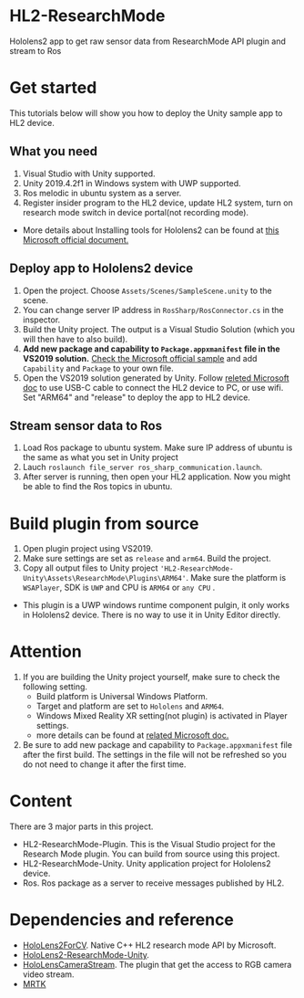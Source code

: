 # HL2-ResearchMode
Hololens2 app to get raw sensor data from ResearchMode API plugin and stream to Ros

# Get started
This tutorials below will show you how to deploy the Unity sample app to HL2 device.

## What you need
1. Visual Studio with Unity supported.
2. Unity 2019.4.2f1 in Windows system with UWP supported.
3. Ros melodic in ubuntu system as a server.
4. Register insider program to the HL2 device, update HL2 system, turn on research mode switch in device portal(not recording mode).
* More details about Installing tools for Hololens2 can be found at [this Microsoft official document.](https://docs.microsoft.com/en-us/windows/mixed-reality/develop/install-the-tools?tabs=unity)

## Deploy app to Hololens2 device
1. Open the project. Choose `Assets/Scenes/SampleScene.unity` to the scene.
2. You can change server IP address  in `RosSharp/RosConnector.cs` in the inspector. 
2. Build the Unity project. The output is a Visual Studio Solution (which you will then have to also build).
3. **Add new package and capability to `Package.appxmanifest` file in the VS2019 solution.** [Check the Microsoft official sample](https://github.com/microsoft/HoloLens2ForCV/blob/main/Samples/SensorVisualization/SensorVisualization/Package.appxmanifest) and add `Capability` and `Package` to your own file.  
4. Open the VS2019 solution generated by Unity. Follow [releted Microsoft doc](https://docs.microsoft.com/en-us/windows/mixed-reality/develop/platform-capabilities-and-apis/using-visual-studio) to use USB-C cable to connect the HL2 device to PC, or use wifi. Set "ARM64" and "release" to deploy the app to HL2 device. 

## Stream sensor data to Ros
1. Load Ros package to ubuntu system. Make sure IP address of ubuntu is the same as what you set in Unity project
2. Lauch `roslaunch file_server ros_sharp_communication.launch`.
3. After server is running, then open your HL2 application. Now you might be able to find the Ros topics in ubuntu.

# Build plugin from source
1. Open plugin project using VS2019.
2. Make sure settings are set as `release` and `arm64`. Build the project.
3. Copy all output files to Unity project `'HL2-ResearchMode-Unity\Assets\ResearchMode\Plugins\ARM64'`. Make sure the platform is `WSAPlayer`, SDK is `UWP` and CPU is `ARM64` or `any CPU` .
* This plugin is a UWP windows runtime component pulgin, it only works in Hololens2 device. There is no way to use it in Unity Editor directly.

# Attention
1. If you are building the Unity project yourself, make sure to check the following setting.
   * Build platform is Universal Windows Platform.
   * Target and platform are set to `Hololens` and `ARM64`.
   * Windows Mixed Reality XR setting(not plugin) is activated in Player settings.
   * more details can be found at [related Microsoft doc.](https://docs.microsoft.com/en-us/windows/mixed-reality/develop/unity/configure-unity-project)
2. Be sure to add new package and capability to `Package.appxmanifest` file after the first build. The settings in the file will not be refreshed so you do not need to change it after the first time.

# Content
There are 3 major parts in this project.
* HL2-ResearchMode-Plugin. This is the Visual Studio project for the Research Mode plugin. You can build from source using this project.
* HL2-ResearchMode-Unity. Unity application project for Hololens2 device.
* Ros. Ros package as a server to receive messages published by HL2.

# Dependencies and reference
* [HoloLens2ForCV](https://github.com/microsoft/HoloLens2ForCV). Native C++ HL2 research mode API by Microsoft.
* [HoloLens2-ResearchMode-Unity](https://github.com/petergu684/HoloLens2-ResearchMode-Unity). 
* [HoloLensCameraStream](https://github.com/VulcanTechnologies/HoloLensCameraStream). The plugin that get the access to RGB camera video stream.
* [MRTK](https://github.com/microsoft/MixedRealityToolkit-Unity)

